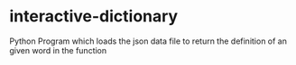 # interactive-dictionary
Python Program which loads the json data file to return the definition of an given word in the function
